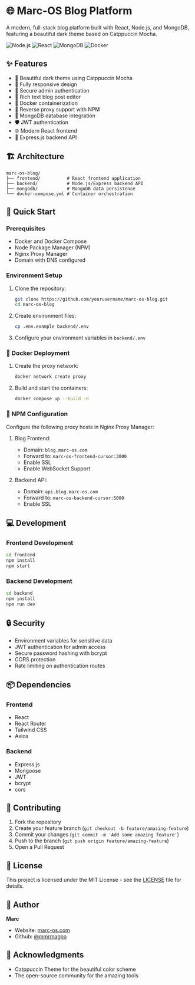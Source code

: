 # 🌐 Marc-OS Blog Platform

A modern, full-stack blog platform built with React, Node.js, and MongoDB, featuring a beautiful dark theme based on Catppuccin Mocha.

![Node.js](https://img.shields.io/badge/Node.js-339933?style=for-the-badge&logo=nodedotjs&logoColor=white)
![React](https://img.shields.io/badge/React-20232A?style=for-the-badge&logo=react&logoColor=61DAFB)
![MongoDB](https://img.shields.io/badge/MongoDB-4EA94B?style=for-the-badge&logo=mongodb&logoColor=white)
![Docker](https://img.shields.io/badge/Docker-2CA5E0?style=for-the-badge&logo=docker&logoColor=white)

## ✨ Features

- 🎨 Beautiful dark theme using Catppuccin Mocha
- 📱 Fully responsive design
- 🔐 Secure admin authentication
- 📝 Rich text blog post editor
- 🚀 Docker containerization
- 🔄 Reverse proxy support with NPM
- 💾 MongoDB database integration
- 🛡️ JWT authentication
- 🌐 Modern React frontend
- 🎯 Express.js backend API

## 🏗️ Architecture

```
marc-os-blog/
├── frontend/          # React frontend application
├── backend/           # Node.js/Express backend API
├── mongodb/           # MongoDB data persistence
└── docker-compose.yml # Container orchestration
```

## 🚀 Quick Start

### Prerequisites

- Docker and Docker Compose
- Node Package Manager (NPM)
- Nginx Proxy Manager
- Domain with DNS configured

### Environment Setup

1. Clone the repository:
   ```bash
   git clone https://github.com/yourusername/marc-os-blog.git
   cd marc-os-blog
   ```

2. Create environment files:
   ```bash
   cp .env.example backend/.env
   ```

3. Configure your environment variables in `backend/.env`

### 🐳 Docker Deployment

1. Create the proxy network:
   ```bash
   docker network create proxy
   ```

2. Build and start the containers:
   ```bash
   docker compose up --build -d
   ```

### 🔧 NPM Configuration

Configure the following proxy hosts in Nginx Proxy Manager:

1. Blog Frontend:
   - Domain: `blog.marc-os.com`
   - Forward to: `marc-os-frontend-cursor:3000`
   - Enable SSL
   - Enable WebSocket Support

2. Backend API:
   - Domain: `api.blog.marc-os.com`
   - Forward to: `marc-os-backend-cursor:5000`
   - Enable SSL

## 💻 Development

### Frontend Development

```bash
cd frontend
npm install
npm start
```

### Backend Development

```bash
cd backend
npm install
npm run dev
```

## 🔒 Security

- Environment variables for sensitive data
- JWT authentication for admin access
- Secure password hashing with bcrypt
- CORS protection
- Rate limiting on authentication routes

## 📦 Dependencies

### Frontend
- React
- React Router
- Tailwind CSS
- Axios

### Backend
- Express.js
- Mongoose
- JWT
- bcrypt
- cors

## 🤝 Contributing

1. Fork the repository
2. Create your feature branch (`git checkout -b feature/amazing-feature`)
3. Commit your changes (`git commit -m 'Add some amazing feature'`)
4. Push to the branch (`git push origin feature/amazing-feature`)
5. Open a Pull Request

## 📝 License

This project is licensed under the MIT License - see the [LICENSE](LICENSE) file for details.

## 👤 Author

**Marc**
- Website: [marc-os.com](https://blog.marc-os.com)
- Github: [@mmrmagno](https://github.com/yourusername)

## 🙏 Acknowledgments

- Catppuccin Theme for the beautiful color scheme
- The open-source community for the amazing tools 
